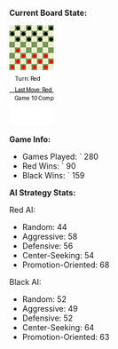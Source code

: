 
**Current Board State:**  
<!-- START_GIF -->
![Checkers Game](./checkers_game.gif)
<!-- END_GIF -->

**Game Info:**  
- Games Played: `<!-- GAMES_PLAYED --> 280
- Red Wins: `<!-- RED_WINS --> 90
- Black Wins: `<!-- BLACK_WINS --> 159

<!-- AI_STATS -->
**AI Strategy Stats:**

Red AI:
- Random: 44
- Aggressive: 58
- Defensive: 56
- Center-Seeking: 54
- Promotion-Oriented: 68

Black AI:
- Random: 52
- Aggressive: 49
- Defensive: 52
- Center-Seeking: 64
- Promotion-Oriented: 63
